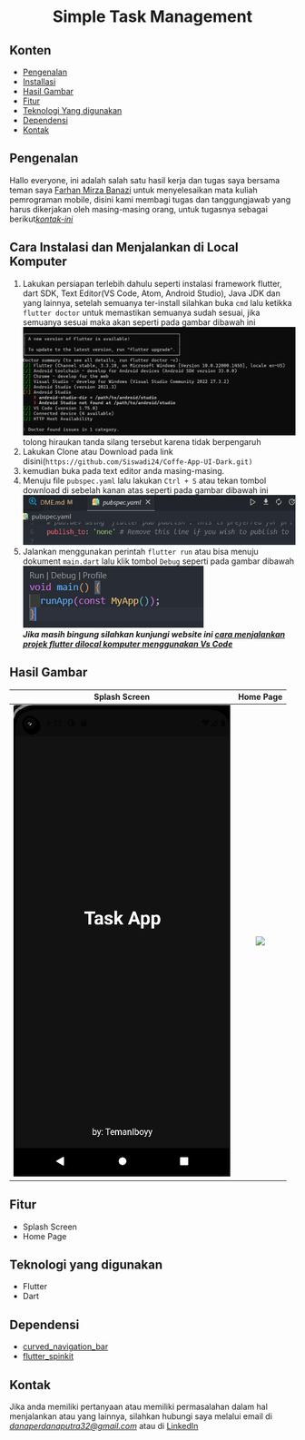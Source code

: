 <h1 align="center">
  Simple Task Management
</h1>

## Konten
- [Pengenalan](#Pengenalan)
- [Installasi](#Cara-Instalasi-dan-Menjalankan-di-Local-Komputer)
- [Hasil Gambar](#Hasil-Gambar)
- [Fitur](#Fitur)
- [Teknologi Yang digunakan](#Teknologi-yang-digunakan)
- [Dependensi](#Dependensi)
- [Kontak](#Kontak)

## Pengenalan
Hallo everyone, ini adalah salah satu hasil kerja dan tugas saya bersama teman saya [Farhan Mirza Banazi](linkedin.com/in/farhan-mirza-banazi-510907236) untuk menyelesaikan mata kuliah pemrograman mobile, disini kami membagi tugas dan tanggungjawab yang harus dikerjakan oleh masing-masing orang, untuk tugasnya sebagai berikut[*kontak-ini*](#kontak)


## Cara Instalasi dan Menjalankan di Local Komputer
1. Lakukan persiapan terlebih dahulu seperti instalasi framework flutter, dart SDK, Text Editor(VS Code, Atom, Android Studio), Java JDK dan yang lainnya, setelah semuanya ter-install silahkan buka `cmd` lalu ketikka `flutter doctor` untuk memastikan semuanya sudah sesuai, jika semuanya sesuai maka akan seperti pada gambar dibawah ini <br>
<img src="Demo/cmd flutter doctor.png"/> <br> tolong hiraukan tanda silang tersebut karena tidak berpengaruh
2. Lakukan Clone atau Download pada link disini(```https://github.com/Siswadi24/Coffe-App-UI-Dark.git)```
3. kemudian buka pada text editor anda masing-masing. 
4. Menuju file `pubspec.yaml` lalu lakukan `Ctrl + S` atau tekan tombol download di sebelah kanan atas seperti pada gambar dibawah ini<br><img src="Demo/pubyl.png"/>
5. Jalankan menggunakan perintah `flutter run` atau bisa menuju dokument `main.dart` lalu klik tombol `Debug` seperti pada gambar dibawah<br><img src="Demo/debug.png"/><br>
__*Jika masih bingung silahkan kunjungi website ini [cara menjalankan projek flutter dilocal komputer menggunakan Vs Code](https://piusaditya.medium.com/cara-clone-flutter-project-dari-github-menggunakan-visual-studio-code-3e165c2bef98)*__


## Hasil Gambar
Splash Screen | Home Page |
:----------:|:----------:|
<img src="Demo/Aplikasi/SplashScreen.png"/> | <img src="Demo/Aplikasi/HomePage.png"/>

## Fitur
- Splash Screen
- Home Page

## Teknologi yang digunakan
- Flutter
- Dart

## Dependensi
- [curved_navigation_bar](https://pub.dev/packages/curved_navigation_bar)
- [flutter_spinkit](https://pub.dev/packages/flutter_spinkit)

## Kontak
Jika anda memiliki pertanyaan atau memiliki permasalahan dalam hal menjalankan atau yang lainnya, silahkan hubungi saya melalui email di *danaperdanaputra32@gmail.com* atau di [LinkedIn](https://www.linkedin.com/in/siswadi-perdana-putra-0b670a22b/)